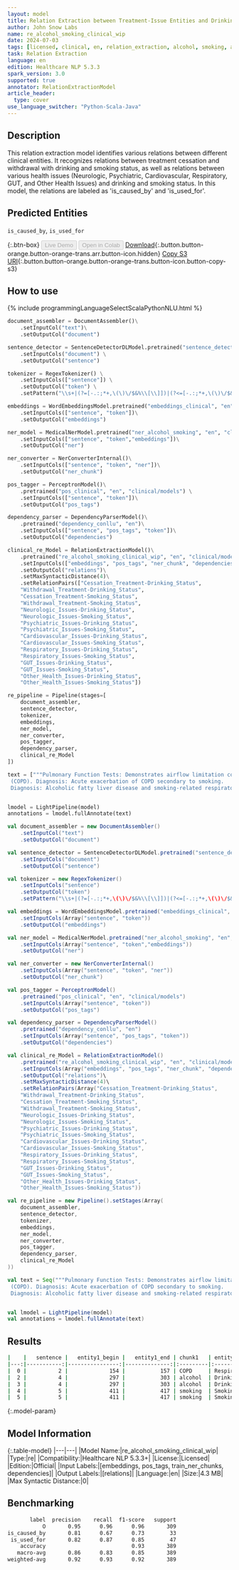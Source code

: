 ```yaml
---
layout: model
title: Relation Extraction between Treatment-Issue Entities and Drinking-Smoking Status
author: John Snow Labs
name: re_alcohol_smoking_clinical_wip
date: 2024-07-03
tags: [licensed, clinical, en, relation_extraction, alcohol, smoking, alcohol_smoking, treatment, issue, drinking_status, smoking_status]
task: Relation Extraction
language: en
edition: Healthcare NLP 5.3.3
spark_version: 3.0
supported: true
annotator: RelationExtractionModel
article_header:
  type: cover
use_language_switcher: "Python-Scala-Java"
---
```


## Description

This relation extraction model identifies various relations between different clinical entities. It recognizes relations between treatment cessation and withdrawal with drinking and smoking status, as well as relations between various health issues (Neurologic, Psychiatric, Cardiovascular, Respiratory, GUT, and Other Health Issues) and drinking and smoking status. In this model, the relations are labeled as 'is_caused_by' and 'is_used_for'.

## Predicted Entities

`is_caused_by`, `is_used_for`

{:.btn-box}
<button class="button button-orange" disabled>Live Demo</button>
<button class="button button-orange" disabled>Open in Colab</button>
[Download](https://s3.amazonaws.com/auxdata.johnsnowlabs.com/clinical/models/re_alcohol_smoking_clinical_wip_en_5.3.3_3.0_1720022272909.zip){:.button.button-orange.button-orange-trans.arr.button-icon.hidden}
[Copy S3 URI](s3://auxdata.johnsnowlabs.com/clinical/models/re_alcohol_smoking_clinical_wip_en_5.3.3_3.0_1720022272909.zip){:.button.button-orange.button-orange-trans.button-icon.button-copy-s3}

## How to use



<div class="tabs-box" markdown="1">
{% include programmingLanguageSelectScalaPythonNLU.html %}
  
```python
document_assembler = DocumentAssembler()\
    .setInputCol("text")\
    .setOutputCol("document")

sentence_detector = SentenceDetectorDLModel.pretrained("sentence_detector_dl_healthcare", "en", "clinical/models") \
    .setInputCols("document") \
    .setOutputCol("sentence")

tokenizer = RegexTokenizer() \
    .setInputCols(["sentence"]) \
    .setOutputCol("token") \
    .setPattern("\\s+|(?=[-.:;*+,\(\)\/$&%\\[\\]])|(?<=[-.:;*+,\(\)\/$&%\\[\\]])")

embeddings = WordEmbeddingsModel.pretrained("embeddings_clinical", "en", "clinical/models")\
    .setInputCols(["sentence", "token"])\
    .setOutputCol("embeddings")

ner_model = MedicalNerModel.pretrained("ner_alcohol_smoking", "en", "clinical/models")\
    .setInputCols(["sentence", "token","embeddings"])\
    .setOutputCol("ner")

ner_converter = NerConverterInternal()\
    .setInputCols(["sentence", "token", "ner"])\
    .setOutputCol("ner_chunk")

pos_tagger = PerceptronModel()\
    .pretrained("pos_clinical", "en", "clinical/models") \
    .setInputCols(["sentence", "token"])\
    .setOutputCol("pos_tags")

dependency_parser = DependencyParserModel()\
    .pretrained("dependency_conllu", "en")\
    .setInputCols(["sentence", "pos_tags", "token"])\
    .setOutputCol("dependencies")

clinical_re_Model = RelationExtractionModel()\
    .pretrained("re_alcohol_smoking_clinical_wip", "en", "clinical/models")\
    .setInputCols(["embeddings", "pos_tags", "ner_chunk", "dependencies"])\
    .setOutputCol("relations")\
    .setMaxSyntacticDistance(4)\
    .setRelationPairs(["Cessation_Treatment-Drinking_Status",
    "Withdrawal_Treatment-Drinking_Status",
    "Cessation_Treatment-Smoking_Status",
    "Withdrawal_Treatment-Smoking_Status",
    "Neurologic_Issues-Drinking_Status",
    "Neurologic_Issues-Smoking_Status",
    "Psychiatric_Issues-Drinking_Status",
    "Psychiatric_Issues-Smoking_Status",
    "Cardiovascular_Issues-Drinking_Status",
    "Cardiovascular_Issues-Smoking_Status",
    "Respiratory_Issues-Drinking_Status",
    "Respiratory_Issues-Smoking_Status",
    "GUT_Issues-Drinking_Status",
    "GUT_Issues-Smoking_Status",
    "Other_Health_Issues-Drinking_Status",
    "Other_Health_Issues-Smoking_Status"])

re_pipeline = Pipeline(stages=[
    document_assembler,
    sentence_detector,
    tokenizer,
    embeddings,
    ner_model,
    ner_converter,
    pos_tagger,
    dependency_parser,
    clinical_re_Model
])

text = ["""Pulmonary Function Tests: Demonstrates airflow limitation consistent with chronic obstructive pulmonary disease
 (COPD). Diagnosis: Acute exacerbation of COPD secondary to smoking.
 Diagnosis: Alcoholic fatty liver disease and smoking-related respiratory symptoms.Management: The patient received alcohol cessation counseling and support services to address her alcohol use disorder. She was also provided with smoking cessation pharmacotherapy and behavioral interventions to help her quit smoking."""]


lmodel = LightPipeline(model)
annotations = lmodel.fullAnnotate(text)
```
```scala
val document_assembler = new DocumentAssembler()
    .setInputCol("text")
    .setOutputCol("document")

val sentence_detector = SentenceDetectorDLModel.pretrained("sentence_detector_dl_healthcare", "en", "clinical/models") 
    .setInputCols("document")
    .setOutputCol("sentence")

val tokenizer = new RegexTokenizer()
    .setInputCols("sentence")
    .setOutputCol("token")
    .setPattern("\\s+|(?=[-.:;*+,\(\)\/$&%\\[\\]])|(?<=[-.:;*+,\(\)\/$&%\\[\\]])")

val embeddings = WordEmbeddingsModel.pretrained("embeddings_clinical", "en", "clinical/models")
    .setInputCols(Array("sentence", "token"))
    .setOutputCol("embeddings")

val ner_model = MedicalNerModel.pretrained("ner_alcohol_smoking", "en", "clinical/models")
    .setInputCols(Array("sentence", "token","embeddings"))
    .setOutputCol("ner")

val ner_converter = new NerConverterInternal()
    .setInputCols(Array("sentence", "token", "ner"))
    .setOutputCol("ner_chunk")

val pos_tagger = PerceptronModel()
    .pretrained("pos_clinical", "en", "clinical/models")
    .setInputCols(Array("sentence", "token"))
    .setOutputCol("pos_tags")

val dependency_parser = DependencyParserModel()
    .pretrained("dependency_conllu", "en")
    .setInputCols(Array("sentence", "pos_tags", "token"))
    .setOutputCol("dependencies")

val clinical_re_Model = RelationExtractionModel()
    .pretrained("re_alcohol_smoking_clinical_wip", "en", "clinical/models")
    .setInputCols(Array("embeddings", "pos_tags", "ner_chunk", "dependencies"))
    .setOutputCol("relations")\
    .setMaxSyntacticDistance(4)\
    .setRelationPairs(Array("Cessation_Treatment-Drinking_Status",
    "Withdrawal_Treatment-Drinking_Status",
    "Cessation_Treatment-Smoking_Status",
    "Withdrawal_Treatment-Smoking_Status",
    "Neurologic_Issues-Drinking_Status",
    "Neurologic_Issues-Smoking_Status",
    "Psychiatric_Issues-Drinking_Status",
    "Psychiatric_Issues-Smoking_Status",
    "Cardiovascular_Issues-Drinking_Status",
    "Cardiovascular_Issues-Smoking_Status",
    "Respiratory_Issues-Drinking_Status",
    "Respiratory_Issues-Smoking_Status",
    "GUT_Issues-Drinking_Status",
    "GUT_Issues-Smoking_Status",
    "Other_Health_Issues-Drinking_Status",
    "Other_Health_Issues-Smoking_Status"))

val re_pipeline = new Pipeline().setStages(Array(
    document_assembler,
    sentence_detector,
    tokenizer,
    embeddings,
    ner_model,
    ner_converter,
    pos_tagger,
    dependency_parser,
    clinical_re_Model
))

val text = Seq("""Pulmonary Function Tests: Demonstrates airflow limitation consistent with chronic obstructive pulmonary disease
 (COPD). Diagnosis: Acute exacerbation of COPD secondary to smoking.
 Diagnosis: Alcoholic fatty liver disease and smoking-related respiratory symptoms.Management: The patient received alcohol cessation counseling and support services to address her alcohol use disorder. She was also provided with smoking cessation pharmacotherapy and behavioral interventions to help her quit smoking.""").toDF("text")


val lmodel = LightPipeline(model)
val annotations = lmodel.fullAnnotate(text)
```
</div>

## Results

```bash
|    |   sentence |   entity1_begin |   entity1_end | chunk1   | entity1            |   entity2_begin |   entity2_end | chunk2                    | entity2             | relation     |   confidence |
|---:|-----------:|----------------:|--------------:|:---------|:-------------------|----------------:|--------------:|:--------------------------|:--------------------|:-------------|-------------:|
|  0 |          2 |             154 |           157 | COPD     | Respiratory_Issues |             172 |           178 | smoking                   | Smoking_Status      | is_caused_by |     0.999902 |
|  2 |          4 |             297 |           303 | alcohol  | Drinking_Status    |             305 |           324 | cessation counseling      | Cessation_Treatment | is_used_for  |     0.999512 |
|  3 |          4 |             297 |           303 | alcohol  | Drinking_Status    |             330 |           345 | support services          | Cessation_Treatment | is_used_for  |     0.933377 |
|  4 |          5 |             411 |           417 | smoking  | Smoking_Status     |             419 |           443 | cessation pharmacotherapy | Cessation_Treatment | is_used_for  |     0.996433 |
|  5 |          5 |             411 |           417 | smoking  | Smoking_Status     |             449 |           472 | behavioral interventions  | Cessation_Treatment | is_used_for  |     0.9565   |
```

{:.model-param}
## Model Information

{:.table-model}
|---|---|
|Model Name:|re_alcohol_smoking_clinical_wip|
|Type:|re|
|Compatibility:|Healthcare NLP 5.3.3+|
|License:|Licensed|
|Edition:|Official|
|Input Labels:|[embeddings, pos_tags, train_ner_chunks, dependencies]|
|Output Labels:|[relations]|
|Language:|en|
|Size:|4.3 MB|
|Max Syntactic Distance:|0|

## Benchmarking

```bash
       label  precision    recall  f1-score   support
           O       0.95      0.96      0.96       309
is_caused_by       0.81      0.67      0.73        33
 is_used_for       0.82      0.87      0.85        47
    accuracy                           0.93       389
   macro-avg       0.86      0.83      0.85       389
weighted-avg       0.92      0.93      0.92       389
```
